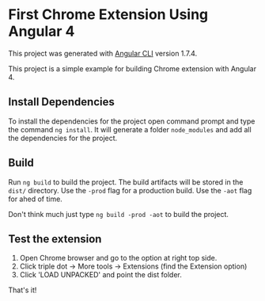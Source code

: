# First Chrome Extension Using Angular 4

This project was generated with [Angular CLI](https://github.com/angular/angular-cli) version 1.7.4.

This project is a simple example for building Chrome extension with Angular 4.

## Install Dependencies
To install the dependencies for the project open command prompt and type the command `ng install`. It will generate a folder `node_modules` and add all the dependencies for the project.

## Build

Run `ng build` to build the project. The build artifacts will be stored in the `dist/` directory. Use the `-prod` flag for a production build. Use the `-aot` flag for ahed of time.

Don't think much just type `ng build -prod -aot` to build the project.

## Test the extension

1. Open Chrome browser and go to the option at right top side.
2. Click triple dot -> More tools -> Extensions (find the Extension option)
3. Click 'LOAD UNPACKED' and point the dist folder.

That's it!